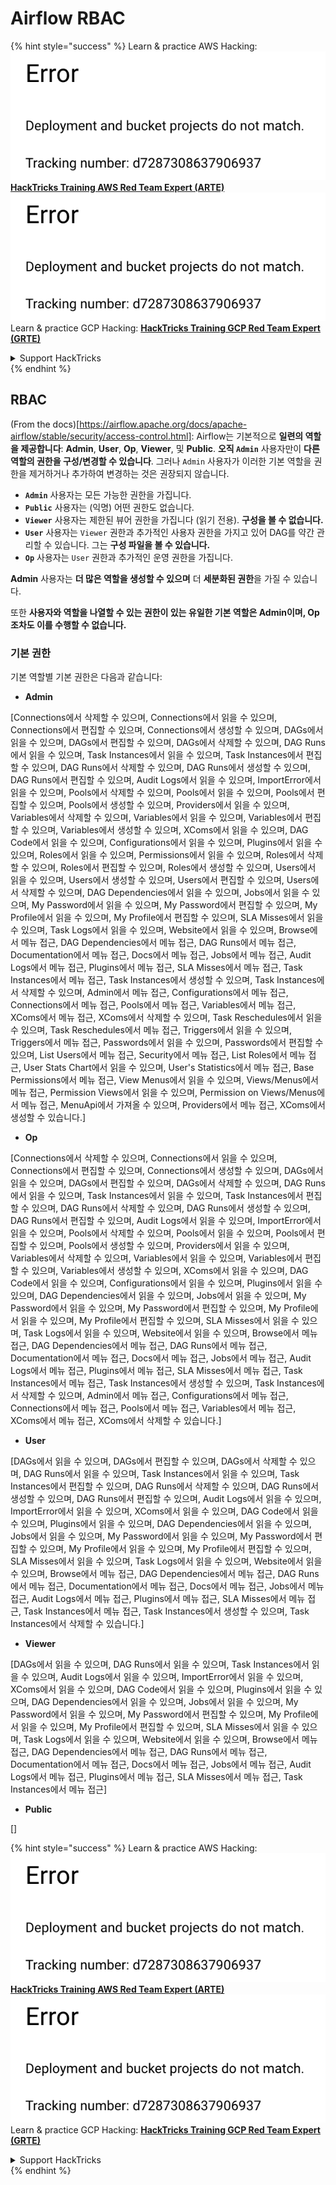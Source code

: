 # Airflow RBAC

{% hint style="success" %}
Learn & practice AWS Hacking:<img src="../../.gitbook/assets/image (1) (1).png" alt="" data-size="line">[**HackTricks Training AWS Red Team Expert (ARTE)**](https://training.hacktricks.xyz/courses/arte)<img src="../../.gitbook/assets/image (1) (1).png" alt="" data-size="line">\
Learn & practice GCP Hacking: <img src="../../.gitbook/assets/image (2).png" alt="" data-size="line">[**HackTricks Training GCP Red Team Expert (GRTE)**<img src="../../.gitbook/assets/image (2).png" alt="" data-size="line">](https://training.hacktricks.xyz/courses/grte)

<details>

<summary>Support HackTricks</summary>

* Check the [**subscription plans**](https://github.com/sponsors/carlospolop)!
* **Join the** 💬 [**Discord group**](https://discord.gg/hRep4RUj7f) or the [**telegram group**](https://t.me/peass) or **follow** us on **Twitter** 🐦 [**@hacktricks\_live**](https://twitter.com/hacktricks\_live)**.**
* **Share hacking tricks by submitting PRs to the** [**HackTricks**](https://github.com/carlospolop/hacktricks) and [**HackTricks Cloud**](https://github.com/carlospolop/hacktricks-cloud) github repos.

</details>
{% endhint %}

## RBAC

(From the docs)\[https://airflow.apache.org/docs/apache-airflow/stable/security/access-control.html]: Airflow는 기본적으로 **일련의 역할을 제공합니다**: **Admin**, **User**, **Op**, **Viewer**, 및 **Public**. **오직 `Admin`** 사용자만이 **다른 역할의 권한을 구성/변경할 수 있습니다**. 그러나 `Admin` 사용자가 이러한 기본 역할을 권한을 제거하거나 추가하여 변경하는 것은 권장되지 않습니다.

* **`Admin`** 사용자는 모든 가능한 권한을 가집니다.
* **`Public`** 사용자는 (익명) 어떤 권한도 없습니다.
* **`Viewer`** 사용자는 제한된 뷰어 권한을 가집니다 (읽기 전용). **구성을 볼 수 없습니다.**
* **`User`** 사용자는 `Viewer` 권한과 추가적인 사용자 권한을 가지고 있어 DAG를 약간 관리할 수 있습니다. 그는 **구성 파일을 볼 수 있습니다.**
* **`Op`** 사용자는 `User` 권한과 추가적인 운영 권한을 가집니다.

**Admin** 사용자는 **더 많은 역할을 생성할 수 있으며** 더 **세분화된 권한**을 가질 수 있습니다.

또한 **사용자와 역할을 나열할 수 있는 권한이 있는 유일한 기본 역할은 Admin이며, Op조차도 이를 수행할 수 없습니다.**

### 기본 권한

기본 역할별 기본 권한은 다음과 같습니다:

* **Admin**

\[Connections에서 삭제할 수 있으며, Connections에서 읽을 수 있으며, Connections에서 편집할 수 있으며, Connections에서 생성할 수 있으며, DAGs에서 읽을 수 있으며, DAGs에서 편집할 수 있으며, DAGs에서 삭제할 수 있으며, DAG Runs에서 읽을 수 있으며, Task Instances에서 읽을 수 있으며, Task Instances에서 편집할 수 있으며, DAG Runs에서 삭제할 수 있으며, DAG Runs에서 생성할 수 있으며, DAG Runs에서 편집할 수 있으며, Audit Logs에서 읽을 수 있으며, ImportError에서 읽을 수 있으며, Pools에서 삭제할 수 있으며, Pools에서 읽을 수 있으며, Pools에서 편집할 수 있으며, Pools에서 생성할 수 있으며, Providers에서 읽을 수 있으며, Variables에서 삭제할 수 있으며, Variables에서 읽을 수 있으며, Variables에서 편집할 수 있으며, Variables에서 생성할 수 있으며, XComs에서 읽을 수 있으며, DAG Code에서 읽을 수 있으며, Configurations에서 읽을 수 있으며, Plugins에서 읽을 수 있으며, Roles에서 읽을 수 있으며, Permissions에서 읽을 수 있으며, Roles에서 삭제할 수 있으며, Roles에서 편집할 수 있으며, Roles에서 생성할 수 있으며, Users에서 읽을 수 있으며, Users에서 생성할 수 있으며, Users에서 편집할 수 있으며, Users에서 삭제할 수 있으며, DAG Dependencies에서 읽을 수 있으며, Jobs에서 읽을 수 있으며, My Password에서 읽을 수 있으며, My Password에서 편집할 수 있으며, My Profile에서 읽을 수 있으며, My Profile에서 편집할 수 있으며, SLA Misses에서 읽을 수 있으며, Task Logs에서 읽을 수 있으며, Website에서 읽을 수 있으며, Browse에서 메뉴 접근, DAG Dependencies에서 메뉴 접근, DAG Runs에서 메뉴 접근, Documentation에서 메뉴 접근, Docs에서 메뉴 접근, Jobs에서 메뉴 접근, Audit Logs에서 메뉴 접근, Plugins에서 메뉴 접근, SLA Misses에서 메뉴 접근, Task Instances에서 메뉴 접근, Task Instances에서 생성할 수 있으며, Task Instances에서 삭제할 수 있으며, Admin에서 메뉴 접근, Configurations에서 메뉴 접근, Connections에서 메뉴 접근, Pools에서 메뉴 접근, Variables에서 메뉴 접근, XComs에서 메뉴 접근, XComs에서 삭제할 수 있으며, Task Reschedules에서 읽을 수 있으며, Task Reschedules에서 메뉴 접근, Triggers에서 읽을 수 있으며, Triggers에서 메뉴 접근, Passwords에서 읽을 수 있으며, Passwords에서 편집할 수 있으며, List Users에서 메뉴 접근, Security에서 메뉴 접근, List Roles에서 메뉴 접근, User Stats Chart에서 읽을 수 있으며, User's Statistics에서 메뉴 접근, Base Permissions에서 메뉴 접근, View Menus에서 읽을 수 있으며, Views/Menus에서 메뉴 접근, Permission Views에서 읽을 수 있으며, Permission on Views/Menus에서 메뉴 접근, MenuApi에서 가져올 수 있으며, Providers에서 메뉴 접근, XComs에서 생성할 수 있습니다.]

* **Op**

\[Connections에서 삭제할 수 있으며, Connections에서 읽을 수 있으며, Connections에서 편집할 수 있으며, Connections에서 생성할 수 있으며, DAGs에서 읽을 수 있으며, DAGs에서 편집할 수 있으며, DAGs에서 삭제할 수 있으며, DAG Runs에서 읽을 수 있으며, Task Instances에서 읽을 수 있으며, Task Instances에서 편집할 수 있으며, DAG Runs에서 삭제할 수 있으며, DAG Runs에서 생성할 수 있으며, DAG Runs에서 편집할 수 있으며, Audit Logs에서 읽을 수 있으며, ImportError에서 읽을 수 있으며, Pools에서 삭제할 수 있으며, Pools에서 읽을 수 있으며, Pools에서 편집할 수 있으며, Pools에서 생성할 수 있으며, Providers에서 읽을 수 있으며, Variables에서 삭제할 수 있으며, Variables에서 읽을 수 있으며, Variables에서 편집할 수 있으며, Variables에서 생성할 수 있으며, XComs에서 읽을 수 있으며, DAG Code에서 읽을 수 있으며, Configurations에서 읽을 수 있으며, Plugins에서 읽을 수 있으며, DAG Dependencies에서 읽을 수 있으며, Jobs에서 읽을 수 있으며, My Password에서 읽을 수 있으며, My Password에서 편집할 수 있으며, My Profile에서 읽을 수 있으며, My Profile에서 편집할 수 있으며, SLA Misses에서 읽을 수 있으며, Task Logs에서 읽을 수 있으며, Website에서 읽을 수 있으며, Browse에서 메뉴 접근, DAG Dependencies에서 메뉴 접근, DAG Runs에서 메뉴 접근, Documentation에서 메뉴 접근, Docs에서 메뉴 접근, Jobs에서 메뉴 접근, Audit Logs에서 메뉴 접근, Plugins에서 메뉴 접근, SLA Misses에서 메뉴 접근, Task Instances에서 메뉴 접근, Task Instances에서 생성할 수 있으며, Task Instances에서 삭제할 수 있으며, Admin에서 메뉴 접근, Configurations에서 메뉴 접근, Connections에서 메뉴 접근, Pools에서 메뉴 접근, Variables에서 메뉴 접근, XComs에서 메뉴 접근, XComs에서 삭제할 수 있습니다.]

* **User**

\[DAGs에서 읽을 수 있으며, DAGs에서 편집할 수 있으며, DAGs에서 삭제할 수 있으며, DAG Runs에서 읽을 수 있으며, Task Instances에서 읽을 수 있으며, Task Instances에서 편집할 수 있으며, DAG Runs에서 삭제할 수 있으며, DAG Runs에서 생성할 수 있으며, DAG Runs에서 편집할 수 있으며, Audit Logs에서 읽을 수 있으며, ImportError에서 읽을 수 있으며, XComs에서 읽을 수 있으며, DAG Code에서 읽을 수 있으며, Plugins에서 읽을 수 있으며, DAG Dependencies에서 읽을 수 있으며, Jobs에서 읽을 수 있으며, My Password에서 읽을 수 있으며, My Password에서 편집할 수 있으며, My Profile에서 읽을 수 있으며, My Profile에서 편집할 수 있으며, SLA Misses에서 읽을 수 있으며, Task Logs에서 읽을 수 있으며, Website에서 읽을 수 있으며, Browse에서 메뉴 접근, DAG Dependencies에서 메뉴 접근, DAG Runs에서 메뉴 접근, Documentation에서 메뉴 접근, Docs에서 메뉴 접근, Jobs에서 메뉴 접근, Audit Logs에서 메뉴 접근, Plugins에서 메뉴 접근, SLA Misses에서 메뉴 접근, Task Instances에서 메뉴 접근, Task Instances에서 생성할 수 있으며, Task Instances에서 삭제할 수 있습니다.]

* **Viewer**

\[DAGs에서 읽을 수 있으며, DAG Runs에서 읽을 수 있으며, Task Instances에서 읽을 수 있으며, Audit Logs에서 읽을 수 있으며, ImportError에서 읽을 수 있으며, XComs에서 읽을 수 있으며, DAG Code에서 읽을 수 있으며, Plugins에서 읽을 수 있으며, DAG Dependencies에서 읽을 수 있으며, Jobs에서 읽을 수 있으며, My Password에서 읽을 수 있으며, My Password에서 편집할 수 있으며, My Profile에서 읽을 수 있으며, My Profile에서 편집할 수 있으며, SLA Misses에서 읽을 수 있으며, Task Logs에서 읽을 수 있으며, Website에서 읽을 수 있으며, Browse에서 메뉴 접근, DAG Dependencies에서 메뉴 접근, DAG Runs에서 메뉴 접근, Documentation에서 메뉴 접근, Docs에서 메뉴 접근, Jobs에서 메뉴 접근, Audit Logs에서 메뉴 접근, Plugins에서 메뉴 접근, SLA Misses에서 메뉴 접근, Task Instances에서 메뉴 접근]

* **Public**

\[]

{% hint style="success" %}
Learn & practice AWS Hacking:<img src="../../.gitbook/assets/image (1) (1).png" alt="" data-size="line">[**HackTricks Training AWS Red Team Expert (ARTE)**](https://training.hacktricks.xyz/courses/arte)<img src="../../.gitbook/assets/image (1) (1).png" alt="" data-size="line">\
Learn & practice GCP Hacking: <img src="../../.gitbook/assets/image (2).png" alt="" data-size="line">[**HackTricks Training GCP Red Team Expert (GRTE)**<img src="../../.gitbook/assets/image (2).png" alt="" data-size="line">](https://training.hacktricks.xyz/courses/grte)

<details>

<summary>Support HackTricks</summary>

* Check the [**subscription plans**](https://github.com/sponsors/carlospolop)!
* **Join the** 💬 [**Discord group**](https://discord.gg/hRep4RUj7f) or the [**telegram group**](https://t.me/peass) or **follow** us on **Twitter** 🐦 [**@hacktricks\_live**](https://twitter.com/hacktricks\_live)**.**
* **Share hacking tricks by submitting PRs to the** [**HackTricks**](https://github.com/carlospolop/hacktricks) and [**HackTricks Cloud**](https://github.com/carlospolop/hacktricks-cloud) github repos.

</details>
{% endhint %}
